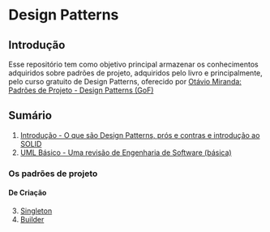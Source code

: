 # Design Patterns

## Introdução
Esse repositório tem como objetivo principal armazenar os conhecimentos adquiridos sobre padrões de projeto, adquiridos pelo livro e principalmente, pelo curso gratuito de Design Patterns, oferecido por [Otávio Miranda: Padrões de Projeto - Design Patterns (GoF)
](https://www.youtube.com/playlist?list=PLbIBj8vQhvm0VY5YrMrafWaQY2EnJ3j8H)

## Sumário
1. [Introdução - O que são Design Patterns, prós e contras e introdução ao SOLID](./1_Introducao/README.md)
2. [UML Básico - Uma revisão de Engenharia de Software (básica)](./2_UML_Basico/README.md)

### Os padrões de projeto

#### De Criação
3. [Singleton](./3_Singleton/README.md)
4. [Builder](./4_Builder/README.md)